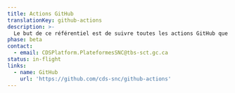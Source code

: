 ```yaml
---
title: Actions GitHub
translationKey: github-actions
description: >-
  Le but de ce référentiel est de suivre toutes les actions GitHub que la CDS crée pour ses propres besoins. N'hésitez pas à les utiliser dans vos propres workflows.
phase: beta
contact:
  - email: CDSPlatform.PlateformesSNC@tbs-sct.gc.ca
status: in-flight
links:
  - name: GitHub
    url: 'https://github.com/cds-snc/github-actions'
---
```


